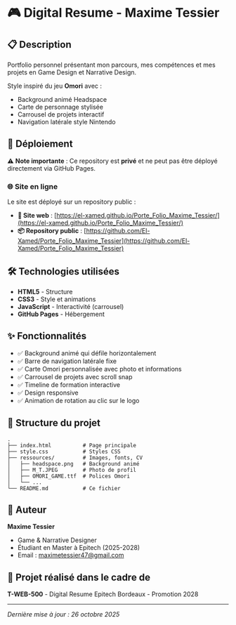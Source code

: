 # 🎮 Digital Resume - Maxime Tessier

## 📋 Description

Portfolio personnel présentant mon parcours, mes compétences et mes projets en Game Design et Narrative Design.

Style inspiré du jeu **Omori** avec :
- Background animé Headspace
- Carte de personnage stylisée
- Carrousel de projets interactif
- Navigation latérale style Nintendo

## 🚀 Déploiement

⚠️ **Note importante** : Ce repository est **privé** et ne peut pas être déployé directement via GitHub Pages.

### 🌐 Site en ligne

Le site est déployé sur un repository public :

- **🔗 Site web** : [https://el-xamed.github.io/Porte_Folio_Maxime_Tessier/](https://el-xamed.github.io/Porte_Folio_Maxime_Tessier/)
- **📦 Repository public** : [https://github.com/El-Xamed/Porte_Folio_Maxime_Tessier](https://github.com/El-Xamed/Porte_Folio_Maxime_Tessier)

## 🛠️ Technologies utilisées

- **HTML5** - Structure
- **CSS3** - Style et animations
- **JavaScript** - Interactivité (carrousel)
- **GitHub Pages** - Hébergement

## ✨ Fonctionnalités

- ✅ Background animé qui défile horizontalement
- ✅ Barre de navigation latérale fixe
- ✅ Carte Omori personnalisée avec photo et informations
- ✅ Carrousel de projets avec scroll snap
- ✅ Timeline de formation interactive
- ✅ Design responsive
- ✅ Animation de rotation au clic sur le logo

## 📁 Structure du projet

```
.
├── index.html          # Page principale
├── style.css           # Styles CSS
├── ressources/         # Images, fonts, CV
│   ├── headspace.png   # Background animé
│   ├── M_T.JPEG        # Photo de profil
│   ├── OMORI_GAME.ttf  # Polices Omori
│   └── ...
└── README.md           # Ce fichier
```

## 👤 Auteur

**Maxime Tessier**
- Game & Narrative Designer
- Étudiant en Master à Epitech (2025-2028)
- Email : maximetessier47@gmail.com

## 📝 Projet réalisé dans le cadre de

**T-WEB-500** - Digital Resume
Epitech Bordeaux - Promotion 2028

---

*Dernière mise à jour : 26 octobre 2025*
